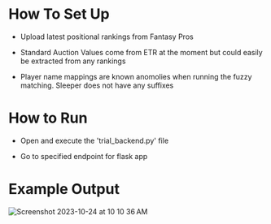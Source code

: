 # How To Set Up

* Upload latest positional rankings from Fantasy Pros

* Standard Auction Values come from ETR at the moment but could easily be extracted from any rankings

* Player name mappings are known anomolies when running the fuzzy matching. Sleeper does not have any suffixes

# How to Run

* Open and execute the 'trial_backend.py' file
  
* Go to specified endpoint for flask app

# Example Output

![Screenshot 2023-10-24 at 10 10 36 AM](https://github.com/khoff3/inflaction_calculator/assets/46361316/c0df4169-2acd-4c19-b74f-06d0abafdea7)
